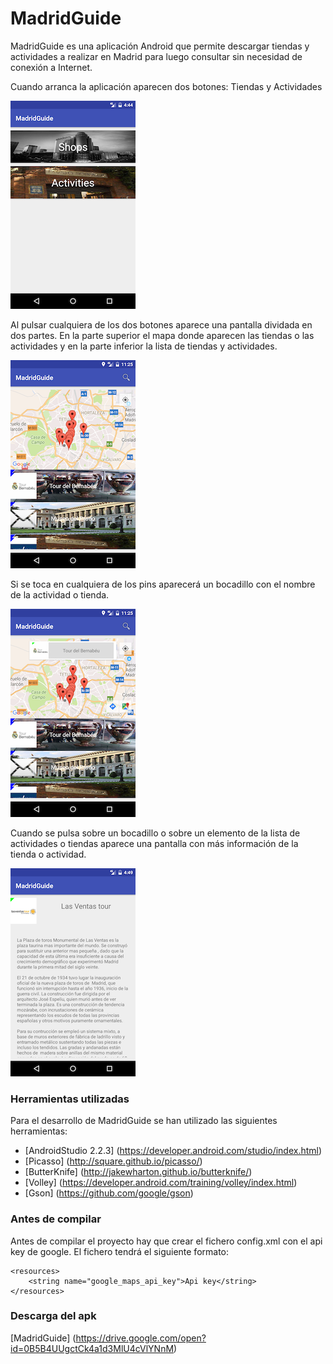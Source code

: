 # MadridGuide

MadridGuide es una aplicación Android que permite descargar tiendas y actividades a realizar en Madrid para luego consultar sin necesidad de conexión a Internet.

Cuando arranca la aplicación aparecen dos botones: Tiendas y Actividades

![Home screen](img/home_screen.png)

Al pulsar cualquiera de los dos botones aparece una pantalla dividada en dos partes. En la parte superior el mapa donde aparecen las tiendas o las actividades y en la parte inferior la lista de tiendas y actividades.

![Activities screen](img/activities_screen.png)

Si se toca en cualquiera de los pins aparecerá un bocadillo con el nombre de la actividad o tienda.

![Activity callout](img/activity_callout.png)

Cuando se pulsa sobre un bocadillo o sobre un elemento de la lista de actividades o tiendas aparece una pantalla con más información de la tienda o actividad.

![Activity detail](img/activity_detail.png)

### Herramientas utilizadas

Para el desarrollo de MadridGuide se han utilizado las siguientes herramientas:

- [AndroidStudio 2.2.3] (https://developer.android.com/studio/index.html)
- [Picasso] (http://square.github.io/picasso/)
- [ButterKnife] (http://jakewharton.github.io/butterknife/)
- [Volley] (https://developer.android.com/training/volley/index.html)
- [Gson] (https://github.com/google/gson)

### Antes de compilar

Antes de compilar el proyecto hay que crear el fichero config.xml con el api key de google. El fichero tendrá el siguiente formato:

````
<resources>
    <string name="google_maps_api_key">Api key</string>
</resources>
````

### Descarga del apk

[MadridGuide] (https://drive.google.com/open?id=0B5B4UUgctCk4a1d3MlU4cVlYNnM)
